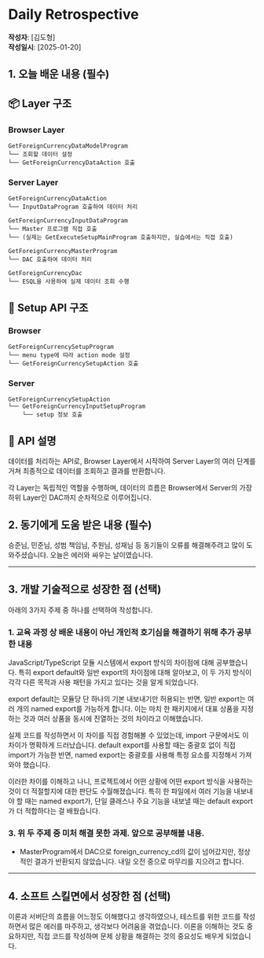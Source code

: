 # Daily Retrospective

**작성자**: [김도형]  
**작성일시**: [2025-01-20]

## 1. 오늘 배운 내용 (필수)

## 📦 Layer 구조

### Browser Layer

```
GetForeignCurrencyDataModelProgram
└── 조회할 데이터 설정
└── GetForeignCurrencyDataAction 호출
```

### Server Layer

```
GetForeignCurrencyDataAction
└── InputDataProgram 호출하여 데이터 처리

GetForeignCurrencyInputDataProgram
└── Master 프로그램 직접 호출
└── (실제는 GetExecuteSetupMainProgram 호출하지만, 실습에서는 직접 호출)

GetForeignCurrencyMasterProgram
└── DAC 호출하여 데이터 처리

GetForeignCurrencyDac
└── ESQL을 사용하여 실제 데이터 조회 수행
```

## 🔧 Setup API 구조

### Browser

```
GetForeignCurrencySetupProgram
└── menu type에 따라 action mode 설정
└── GetForeignCurrencySetupAction 호출
```

### Server

```
GetForeignCurrencySetupAction
└── GetForeignCurrencyInputSetupProgram
    └── setup 정보 호출
```

## 📝 API 설명

데이터를 처리하는 API로, Browser Layer에서 시작하여 Server Layer의 여러 단계를 거쳐 최종적으로 데이터를 조회하고 결과를 반환합니다.

각 Layer는 독립적인 역할을 수행하며, 데이터의 흐름은 Browser에서 Server의 가장 하위 Layer인 DAC까지 순차적으로 이루어집니다.

## 2. 동기에게 도움 받은 내용 (필수)

승준님, 민준님, 성범 책임님, 주원님, 성재님 등 동기들이 오류를 해결해주려고 많이 도와주셨습니다. 오늘은 에러와 싸우는 날이였습니다.

---

## 3. 개발 기술적으로 성장한 점 (선택)

아래의 3가지 주제 중 하나를 선택하여 작성합니다.

### 1. 교육 과정 상 배운 내용이 아닌 개인적 호기심을 해결하기 위해 추가 공부한 내용

JavaScript/TypeScript 모듈 시스템에서 export 방식의 차이점에 대해 공부했습니다. 특히 export default와 일반 export의 차이점에 대해 알아보고, 이 두 가지 방식이 각각 다른 목적과 사용 패턴을 가지고 있다는 것을 알게 되었습니다.

export default는 모듈당 단 하나의 기본 내보내기만 허용되는 반면, 일반 export는 여러 개의 named export를 가능하게 합니다. 이는 마치 한 패키지에서 대표 상품을 지정하는 것과 여러 상품을 동시에 진열하는 것의 차이라고 이해했습니다.

실제 코드를 작성하면서 이 차이를 직접 경험해볼 수 있었는데, import 구문에서도 이 차이가 명확하게 드러났습니다. default export를 사용할 때는 중괄호 없이 직접 import가 가능한 반면, named export는 중괄호를 사용해 특정 요소를 지정해서 가져와야 했습니다.

이러한 차이를 이해하고 나니, 프로젝트에서 어떤 상황에 어떤 export 방식을 사용하는 것이 더 적절할지에 대한 판단도 수월해졌습니다. 특히 한 파일에서 여러 기능을 내보내야 할 때는 named export가, 단일 클래스나 주요 기능을 내보낼 때는 default export가 더 적합하다는 걸 배웠습니다.

### 3. 위 두 주제 중 미처 해결 못한 과제. 앞으로 공부해볼 내용.

- MasterProgram에서 DAC으로 foreign_currency_cd의 값이 넘어갔지만, 정상적인 결과가 반환되지 않았습니다. 내일 오전 중으로 마무리를 지으려고 합니다.

---

## 4. 소프트 스킬면에서 성장한 점 (선택)

이론과 서버단의 흐름을 어느정도 이해했다고 생각하였으나, 테스트를 위한 코드를 작성하면서 많은 에러를 마주하고, 생각보다 어려움을 겪었습니다. 이론을 이해하는 것도 중요하지만, 직접 코드를 작성하며 문제 상황을 해결하는 것의 중요성도 배우게 되었습니다.
